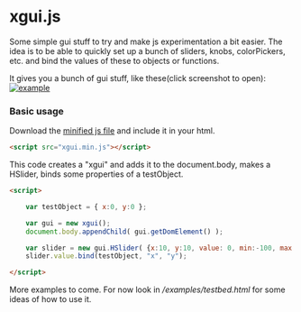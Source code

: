 xgui.js
=======

Some simple gui stuff to try and make js experimentation a bit easier.
The idea is to be able to quickly set up a bunch of sliders, knobs, colorPickers, etc. and bind the values of these to objects or functions.

It gives you a bunch of gui stuff, like these(click screenshot to open):
[![example](http://oosmoxiecode.github.com/assets/xgui.png)](http://oosmoxiecode.github.com/examples/xgui.js/testbed.html)

### Basic usage ###

Download the [minified js file](https://github.com/oosmoxiecode/xgui.js/blob/master/build/xgui.min.js) and include it in your html.

```html
<script src="xgui.min.js"></script>
```

This code creates a "xgui" and adds it to the document.body, makes a HSlider, binds some properties of a testObject.

```html
<script>

	var testObject = { x:0, y:0 };

	var gui = new xgui();
	document.body.appendChild( gui.getDomElement() );

	var slider = new gui.HSlider( {x:10, y:10, value: 0, min:-100, max:100} );
	slider.value.bind(testObject, "x", "y");

</script>
```

More examples to come. For now look in */examples/testbed.html* for some ideas of how to use it.